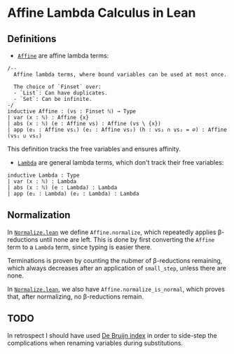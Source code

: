 # Affine Lambda Calculus in Lean

## Definitions
- [`Affine`][1] are affine lambda terms:
```
/--
  Affine lambda terms, where bound variables can be used at most once.

  The choice of `Finset` over:
  - `List`: Can have duplicates.
  - `Set`: Can be infinite.
-/
inductive Affine : (vs : Finset ℕ) → Type
| var (x : ℕ) : Affine {x}
| abs (x : ℕ) (e : Affine vs) : Affine (vs \ {x})
| app (e₁ : Affine vs₁) (e₂ : Affine vs₂) (h : vs₁ ∩ vs₂ = ∅) : Affine (vs₁ ∪ vs₂)
```
This definition tracks the free variables and ensures affinity.

- [`Lambda`][2] are general lambda terms, which don't track their free variables:
```
inductive Lambda : Type
| var (x : ℕ) : Lambda
| abs (x : ℕ) (e : Lambda) : Lambda
| app (e₁ : Lambda) (e₂ : Lambda) : Lambda
```

## Normalization
In [`Normalize.lean`][3] we define `Affine.normalize`, which repeatedly applies
β-reductions until none are left. This is done by first converting the `Affine` term
to a `Lambda` term, since typing is easier there.

Terminations is proven by counting the nubmer of β-reductions remaining, which always
decreases after an application of `small_step`, unless there are none.

In [`Normalize.lean`][3], we also have `Affine.normalize_is_normal`, which proves that,
after normalizing, no β-reductions remain.

## TODO
In retrospect I should have used [De Bruijn index][4] in order to side-step the complications
when renaming variables during substitutions.

[1]: ./Affine/Affine.lean
[2]: ./Affine/Lambda.lean
[3]: ./Affine/Normalize.lean
[4]: https://en.wikipedia.org/wiki/De_Bruijn_index
